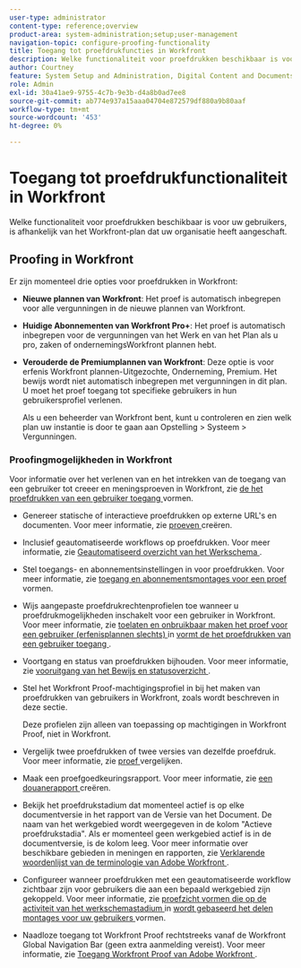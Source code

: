 ```yaml
---
user-type: administrator
content-type: reference;overview
product-area: system-administration;setup;user-management
navigation-topic: configure-proofing-functionality
title: Toegang tot proefdrukfuncties in Workfront
description: Welke functionaliteit voor proefdrukken beschikbaar is voor uw gebruikers, is afhankelijk van het Workfront-plan dat uw organisatie heeft aangeschaft.
author: Courtney
feature: System Setup and Administration, Digital Content and Documents
role: Admin
exl-id: 30a41ae9-9755-4c7b-9e3b-d4a8b0ad7ee8
source-git-commit: ab774e937a15aaa04704e872579df880a9b80aaf
workflow-type: tm+mt
source-wordcount: '453'
ht-degree: 0%

---
```


# Toegang tot proefdrukfunctionaliteit in Workfront

Welke functionaliteit voor proefdrukken beschikbaar is voor uw gebruikers, is afhankelijk van het Workfront-plan dat uw organisatie heeft aangeschaft.

## Proofing in Workfront

Er zijn momenteel drie opties voor proefdrukken in Workfront:

* **Nieuwe plannen van Workfront**: Het proef is automatisch inbegrepen voor alle vergunningen in de nieuwe plannen van Workfront.
* **Huidige Abonnementen van Workfront Pro+**: Het proef is automatisch inbegrepen voor de vergunningen van het Werk en van het Plan als u pro, zaken of ondernemingsWorkfront plannen hebt.
* **Verouderde de Premiumplannen van Workfront**: Deze optie is voor erfenis Workfront plannen-Uitgezochte, Onderneming, Premium. Het bewijs wordt niet automatisch inbegrepen met vergunningen in dit plan. U moet het proef toegang tot specifieke gebruikers in hun gebruikersprofiel verlenen.

  Als u een beheerder van Workfront bent, kunt u controleren en zien welk plan uw instantie is door te gaan aan Opstelling > Systeem > Vergunningen.

### Proofingmogelijkheden in Workfront

Voor informatie over het verlenen van en het intrekken van de toegang van een gebruiker tot creeer en meningsproeven in Workfront, zie [ de het proefdrukken van een gebruiker toegang ](../../../administration-and-setup/manage-workfront/configure-proofing/configure-a-users-proofing-access.md) vormen.

* Genereer statische of interactieve proefdrukken op externe URL&#39;s en documenten. Voor meer informatie, zie [ proeven ](../../../review-and-approve-work/proofing/creating-proofs-within-workfront/create-proofs-in-wf.md) creëren.
* Inclusief geautomatiseerde workflows op proefdrukken. Voor meer informatie, zie [ Geautomatiseerd overzicht van het Werkschema ](../../../review-and-approve-work/proofing/proofing-overview/automated-workflow.md).
* Stel toegangs- en abonnementsinstellingen in voor proefdrukken. Voor meer informatie, zie [ toegang en abonnementsmontages voor een proef ](../../../review-and-approve-work/proofing/managing-proofs-within-workfront/configure-access-subscription-settings-proof.md) vormen.
* Wijs aangepaste proefdrukrechtenprofielen toe wanneer u proefdrukmogelijkheden inschakelt voor een gebruiker in Workfront. Voor meer informatie, zie [ toelaten en onbruikbaar maken het proef voor een gebruiker (erfenisplannen slechts) ](../../../administration-and-setup/manage-workfront/configure-proofing/configure-a-users-proofing-access.md#enabling-and-disabling-proofing-for-a-user) in [ vormt de het proefdrukken van een gebruiker toegang ](../../../administration-and-setup/manage-workfront/configure-proofing/configure-a-users-proofing-access.md).
* Voortgang en status van proefdrukken bijhouden. Voor meer informatie, zie [ vooruitgang van het Bewijs en statusoverzicht ](../../../review-and-approve-work/proofing/proofing-overview/view-progress-status-proof.md).
* Stel het Workfront Proof-machtigingsprofiel in bij het maken van proefdrukken van gebruikers in Workfront, zoals wordt beschreven in deze sectie.

  Deze profielen zijn alleen van toepassing op machtigingen in Workfront Proof, niet in Workfront.

* Vergelijk twee proefdrukken of twee versies van dezelfde proefdruk. Voor meer informatie, zie [ proef ](../../../review-and-approve-work/proofing/reviewing-proofs-within-workfront/review-a-proof/compare-proofs.md) vergelijken.
* Maak een proefgoedkeuringsrapport. Voor meer informatie, zie [ een douanerapport ](../../../reports-and-dashboards/reports/creating-and-managing-reports/create-custom-report.md) creëren.
* Bekijk het proefdrukstadium dat momenteel actief is op elke documentversie in het rapport van de Versie van het Document. De naam van het werkgebied wordt weergegeven in de kolom &quot;Actieve proefdrukstadia&quot;. Als er momenteel geen werkgebied actief is in de documentversie, is de kolom leeg. Voor meer informatie over beschikbare gebieden in meningen en rapporten, zie [ Verklarende woordenlijst van de terminologie van Adobe Workfront ](../../../workfront-basics/navigate-workfront/workfront-navigation/workfront-terminology-glossary.md).
* Configureer wanneer proefdrukken met een geautomatiseerde workflow zichtbaar zijn voor gebruikers die aan een bepaald werkgebied zijn gekoppeld. Voor meer informatie, zie [ proefzicht vormen die op de activiteit van het werkschemastadium ](../../../administration-and-setup/manage-workfront/configure-proofing/configure-sharing-settings-users.md#configuring-proof-visibility-based-on-workflow-stage-activity) in [ wordt gebaseerd het delen montages voor uw gebruikers ](../../../administration-and-setup/manage-workfront/configure-proofing/configure-sharing-settings-users.md) vormen.
* Naadloze toegang tot Workfront Proof rechtstreeks vanaf de Workfront Global Navigation Bar (geen extra aanmelding vereist). Voor meer informatie, zie [ Toegang Workfront Proof van Adobe Workfront ](../../../review-and-approve-work/proofing/managing-proofs-within-workfront/access-wf-proof-in-workfront.md).

<!--
>[!NOTE]
>
>There are some capabilities included in Workfront Proof standalone that are not included in Proofing in Workfront. To learn more, see [Standalone Workfront Proof to Integrated Proofing in Workfront overview](../../../administration-and-setup/manage-workfront/configure-proofing/move-to-proofing-in-workfront.md)
-->
